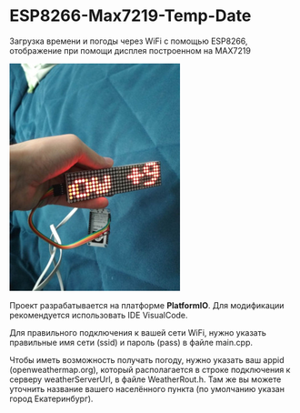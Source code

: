 # ESP8266-Max7219-Temp-Date
Загрузка времени и погоды через WiFi с помощью ESP8266, отображение при помощи дисплея построенном на MAX7219


<img src="https://github.com/gc986/ESP8266-Max7219-Temp-Date/blob/main/temp_line.jpg">


Проект разрабатывается на платформе <b>PlatformIO</b>. Для модификации рекомендуется использовать IDE VisualCode.


Для правильного подключения к вашей сети WiFi, нужно указать правильные имя сети (ssid) и пароль (pass) в файле main.cpp.

Чтобы иметь возможность получать погоду, нужно указать ваш appid (openweathermap.org), который располагается в строке подключения к серверу weatherServerUrl, в файле WeatherRout.h. Там же вы можете уточнить название вашего населённого пункта (по умолчанию указан город Екатеринбург).

